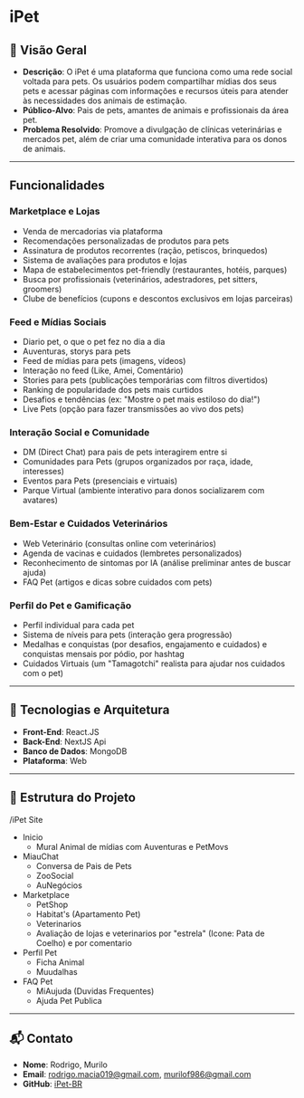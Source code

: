 # iPet

## 📜 Visão Geral

-   **Descrição**: O iPet é uma plataforma que funciona como uma rede social voltada para pets. Os usuários podem compartilhar mídias dos seus pets e acessar páginas com informações e recursos úteis para atender às necessidades dos animais de estimação.
-   **Público-Alvo**: Pais de pets, amantes de animais e profissionais da área pet.
-   **Problema Resolvido**: Promove a divulgação de clínicas veterinárias e mercados pet, além de criar uma comunidade interativa para os donos de animais.

---

## Funcionalidades

### Marketplace e Lojas

-   Venda de mercadorias via plataforma
-   Recomendações personalizadas de produtos para pets
-   Assinatura de produtos recorrentes (ração, petiscos, brinquedos)
-   Sistema de avaliações para produtos e lojas
-   Mapa de estabelecimentos pet-friendly (restaurantes, hotéis, parques)
-   Busca por profissionais (veterinários, adestradores, pet sitters, groomers)
-   Clube de benefícios (cupons e descontos exclusivos em lojas parceiras)

### Feed e Mídias Sociais

-   Diario pet, o que o pet fez no dia a dia
-   Auventuras, storys para pets
-   Feed de mídias para pets (imagens, vídeos)
-   Interação no feed (Like, Amei, Comentário)
-   Stories para pets (publicações temporárias com filtros divertidos)
-   Ranking de popularidade dos pets mais curtidos
-   Desafios e tendências (ex: "Mostre o pet mais estiloso do dia!")
-   Live Pets (opção para fazer transmissões ao vivo dos pets)

### Interação Social e Comunidade

-   DM (Direct Chat) para pais de pets interagirem entre si
-   Comunidades para Pets (grupos organizados por raça, idade, interesses)
-   Eventos para Pets (presenciais e virtuais)
-   Parque Virtual (ambiente interativo para donos socializarem com avatares)

### Bem-Estar e Cuidados Veterinários

-   Web Veterinário (consultas online com veterinários)
-   Agenda de vacinas e cuidados (lembretes personalizados)
-   Reconhecimento de sintomas por IA (análise preliminar antes de buscar ajuda)
-   FAQ Pet (artigos e dicas sobre cuidados com pets)

### Perfil do Pet e Gamificação

-   Perfil individual para cada pet
-   Sistema de níveis para pets (interação gera progressão)
-   Medalhas e conquistas (por desafios, engajamento e cuidados) e conquistas mensais por pódio, por hashtag
-   Cuidados Virtuais (um "Tamagotchi" realista para ajudar nos cuidados com o pet)

---

## 🔧 Tecnologias e Arquitetura

-   **Front-End**: React.JS
-   **Back-End**: NextJS Api
-   **Banco de Dados**: MongoDB
-   **Plataforma**: Web

---

## 📂 Estrutura do Projeto

/iPet Site

-   Inicio
    -   Mural Animal de mídias com Auventuras e PetMovs
-   MiauChat
    -   Conversa de Pais de Pets
    -   ZooSocial
    -   AuNegócios
-   Marketplace
    -   PetShop
    -   Habitat's (Apartamento Pet)
    -   Veterinarios
    -   Avaliação de lojas e veterinarios por "estrela" (Icone: Pata de Coelho) e por comentario
-   Perfil Pet
    -   Ficha Animal
    -   Muudalhas
-   FAQ Pet
    -   MiAujuda (Duvidas Frequentes)
    -   Ajuda Pet Publica

---

## 📬 Contato

-   **Nome**: Rodrigo, Murilo
-   **Email**: [rodrigo.macia019@gmail.com](mailto:rodrigo.macia019@gmail.com), [murilof986@gmail.com](mailto:murilof986@gmail.com)
-   **GitHub**: [iPet-BR](https://github.com/iPet-BR)
